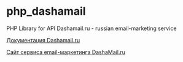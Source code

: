 # php_dashamail
PHP Library for API Dashamail.ru - russian email-marketing service

[Документация Dashamail.ru](http://dashamail.ru/api.php)

[Сайт сервиса email-маркетинга DashaMail.ru](http://dashamail.ru/)
